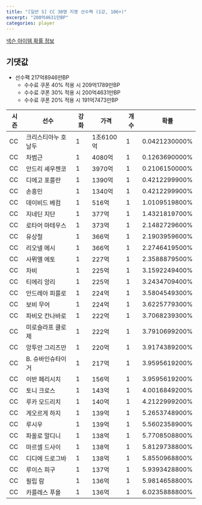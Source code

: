 ```yaml
---
title: "[일반 S] CC 30명 지명 선수팩 (1강, 106+)"
excerpt: "200억4631만BP"
categories: player
---
```

[넥슨 아이템 확률 정보](http://iteminfo.nexon.com/probability/fo4?sn=7404)

## 기댓값
  - 선수팩 217억8946만BP
    - 수수료 쿠폰 40% 적용 시 209억1789만BP
    - 수수료 쿠폰 30% 적용 시 200억4631만BP
    - 수수료 쿠폰 20% 적용 시 191억7473만BP


|시즌|선수|강화|가격|개수|확률|
|---|---|---|---|---|---|
|CC|크리스티아누 호날두|1|1조6100억|1|0.0421230000%|
|CC|차범근|1|4080억|1|0.1263690000%|
|CC|안드리 셰우첸코|1|3970억|1|0.2106150000%|
|CC|디에고 포를란|1|1390억|1|0.4212299900%|
|CC|손흥민|1|1340억|1|0.4212299900%|
|CC|데이비드 베컴|1|516억|1|1.0109519800%|
|CC|지네딘 지단|1|377억|1|1.4321819700%|
|CC|로타어 마테우스|1|373억|1|2.1482729600%|
|CC|유상철|1|366억|1|2.1903959600%|
|CC|리오넬 메시|1|366억|1|2.2746419500%|
|CC|사뮈엘 에토|1|227억|1|2.3588879500%|
|CC|차비|1|225억|1|3.1592249400%|
|CC|티에리 앙리|1|225억|1|3.2434709400%|
|CC|안드레아 피를로|1|224억|1|3.5804549300%|
|CC|보비 무어|1|224억|1|3.6225779300%|
|CC|파비오 칸나바로|1|222억|1|3.7068239300%|
|CC|미로슬라프 클로제|1|222억|1|3.7910699200%|
|CC|앙투안 그리즈만|1|220억|1|3.9174389200%|
|CC|B. 슈바인슈타이거|1|217억|1|3.9595619200%|
|CC|이반 페리시치|1|156억|1|3.9595619200%|
|CC|토니 크로스|1|143억|1|4.0016849200%|
|CC|루카 모드리치|1|140억|1|4.2122999200%|
|CC|게오르게 하지|1|139억|1|5.2653748900%|
|CC|루시우|1|139억|1|5.5602358900%|
|CC|파올로 말디니|1|138억|1|5.7708508800%|
|CC|마르셀 드사이|1|138억|1|5.8129738800%|
|CC|디디에 드로그바|1|138억|1|5.8550968800%|
|CC|루이스 피구|1|137억|1|5.9393428800%|
|CC|필립 람|1|136억|1|5.9814658800%|
|CC|카를레스 푸욜|1|136억|1|6.0235888800%|
